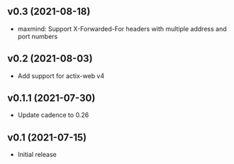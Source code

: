 <a name="v0.3"></a>

## v0.3 (2021-08-18)

- maxmind: Support X-Forwarded-For headers with multiple address and port
  numbers

<a name="v0.2"></a>

## v0.2 (2021-08-03)

- Add support for actix-web v4

<a name="v0.1.1"></a>

## v0.1.1 (2021-07-30)

- Update cadence to 0.26

<a name="v0.1"></a>

## v0.1 (2021-07-15)

- Initial release
